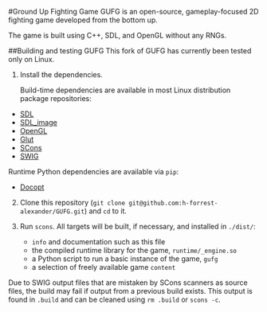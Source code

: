 #Ground Up Fighting Game 
GUFG is an open-source, gameplay-focused 2D fighting game developed from the bottom up.

The game is built using C++, SDL, and OpenGL without any RNGs.

##Building and testing GUFG
This fork of GUFG has currently been tested only on Linux.

1. Install the dependencies.

   Build-time dependencies are available in most
    Linux distribution package repositories:

  * [SDL](http://www.libsdl.org/download-1.2.php)
  * [SDL\_image](http://www.libsdl.org/projects/SDL_image/)
  * [OpenGL](http://www.opengl.org/wiki/Getting_Started#Linux)
  * [Glut](http://freeglut.sourceforge.net/)
  * [SCons](http://www.scons.org/)
  * [SWIG](http://www.swig.org/)

  Runtime Python dependencies are available via `pip`:
  * [Docopt](https://github.com/docopt/docopt)

2. Clone this repository
  (`git clone git@github.com:h-forrest-alexander/GUFG.git`) 
    and `cd` to it.

3. Run `scons`.
   All targets will be built, if necessary, and installed in `./dist/`:
    * `info` and documentation such as this file
    * the compiled runtime library for the game, `runtime/_engine.so`
    * a Python script to run a basic instance of the game, `gufg`
    * a selection of freely available game `content`

  Due to SWIG output files that are mistaken by SCons scanners as source files,
   the build may fail if output from a previous build exists.
  This output is found in `.build` and can be cleaned using
    `rm .build` or `scons -c`.
